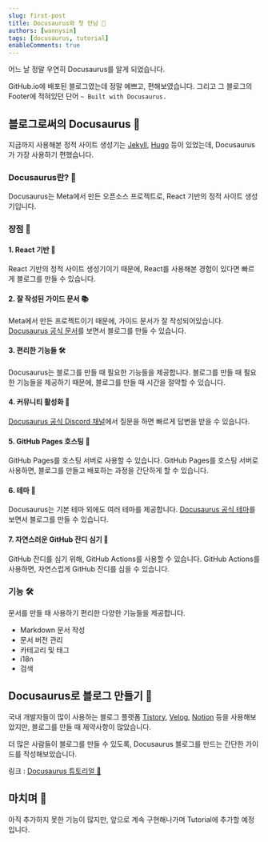 ```yaml
---
slug: first-post
title: Docusaurus와 첫 만남 🦖
authors: [wannysim]
tags: [docusaurus, tutorial]
enableComments: true
---
```


어느 날 정말 우연히 Docusaurus를 알게 되었습니다.

GitHub.io에 배포된 블로그였는데 정말 예쁘고, 편해보였습니다.
그리고 그 블로그의 Footer에 적혀있던 단어 `~ Built with Docusaurus.`

## 블로그로써의 Docusaurus 🦖

지금까지 사용해본 정적 사이트 생성기는 [Jekyll](https://jekyllrb.com/), [Hugo](https://gohugo.io/) 등이 있었는데, Docusaurus가 가장 사용하기 편했습니다.

### Docusaurus란? 🤔

Docusaurus는 Meta에서 만든 오픈소스 프로젝트로, React 기반의 정적 사이트 생성기입니다.

### 장점 🎉

#### 1. React 기반 📱

React 기반의 정적 사이트 생성기이기 때문에, React를 사용해본 경험이 있다면 빠르게 블로그를 만들 수 있습니다.

#### 2. 잘 작성된 가이드 문서 📚

Meta에서 만든 프로젝트이기 때문에, 가이드 문서가 잘 작성되어있습니다. [Docusaurus 공식 문서](https://docusaurus.io/docs)를 보면서 블로그를 만들 수 있습니다.

#### 3. 편리한 기능들 🛠

Docusaurus는 블로그를 만들 때 필요한 기능들을 제공합니다. 블로그를 만들 때 필요한 기능들을 제공하기 때문에, 블로그를 만들 때 시간을 절약할 수 있습니다.

#### 4. 커뮤니티 활성화 🤝

[Docusaurus 공식 Discord 채널](https://discord.com/invite/docusaurus)에서 질문을 하면 빠르게 답변을 받을 수 있습니다.

#### 5. GitHub Pages 호스팅 🚀

GitHub Pages를 호스팅 서버로 사용할 수 있습니다. GitHub Pages를 호스팅 서버로 사용하면, 블로그를 만들고 배포하는 과정을 간단하게 할 수 있습니다.

#### 6. 테마 🎨

Docusaurus는 기본 테마 외에도 여러 테마를 제공합니다. [Docusaurus 공식 테마](https://docusaurus.io/showcase)를 보면서 블로그를 만들 수 있습니다.

#### 7. 자연스러운 GitHub 잔디 심기 🌱

GitHub 잔디를 심기 위해, GitHub Actions를 사용할 수 있습니다. GitHub Actions를 사용하면, 자연스럽게 GitHub 잔디를 심을 수 있습니다.

### 기능 🛠

문서를 만들 때 사용하기 편리한 다양한 기능들을 제공합니다.

- Markdown 문서 작성
- 문서 버전 관리
- 카테고리 및 태그
- i18n
- 검색

## Docusaurus로 블로그 만들기 📝

국내 개발자들이 많이 사용하는 블로그 플랫폼 [Tistory](https://www.tistory.com/), [Velog](https://velog.io/), [Notion](https://www.notion.so/) 등을 사용해보았지만, 블로그를 만들 때 제약사항이 많았습니다.

더 많은 사람들이 블로그를 만들 수 있도록, Docusaurus 블로그를 만드는 간단한 가이드를 작성해보았습니다.

링크 : [Docusaurus 튜토리얼 🦖](https://0420syj.github.io/docs/docusaurus-tutorial/intro)

## 마치며 🎉

아직 추가하지 못한 기능이 많지만, 앞으로 계속 구현해나가며 Tutorial에 추가할 예정입니다.
